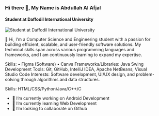 ### Hi there 👋,  My Name is Abdullah Al Afjal
#### Student at Daffodil International University
![Student at Daffodil International University](https://media.licdn.com/dms/image/v2/D5616AQEt-5QmZg98qQ/profile-displaybackgroundimage-shrink_350_1400/profile-displaybackgroundimage-shrink_350_1400/0/1727945812920?e=1733356800&v=beta&t=6WxB9PKunFqcy2L4dPdAvfplLTn4Zi9o5RNL1LAzb-0)

👋 Hi, I'm a Computer Science and Engineering student with a passion for building efficient, scalable, and user-friendly software solutions. My technical skills span across various programming languages and frameworks, and I am continuously learning to expand my expertise.

Skills:
• Figma (Software) • Canva
Frameworks/Libraries: Java Swing
Development Tools: Git, GitHub, IntelliJ IDEA, Apache NetBeans, Visual Studio Code
Interests: Software development, UI/UX design, and problem-solving through algorithms and data structures.


Skills: HTML/CSS/Python/Java/C++/C

- 🔭 I’m currently working on Android Development  
- 🌱 I’m currently learning Web Development 
- 👯 I’m looking to collaborate on Github 



